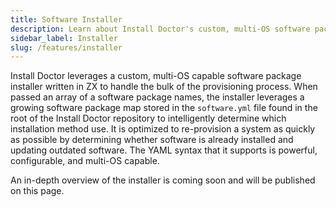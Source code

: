 ```yaml
---
title: Software Installer
description: Learn about Install Doctor's custom, multi-OS software package installer. Find out how it works, why it is fast, and why it is better than alternative methods.
sidebar_label: Installer
slug: /features/installer
---
```


Install Doctor leverages a custom, multi-OS capable software package installer written in ZX to handle the bulk of the provisioning process. When passed an array of a software package names, the installer leverages a growing software package map stored in the `software.yml` file found in the root of the Install Doctor repository to intelligently determine which installation method use. It is optimized to re-provision a system as quickly as possible by determining whether software is already installed and updating outdated software. The YAML syntax that it supports is powerful, configurable, and multi-OS capable.

An in-depth overview of the installer is coming soon and will be published on this page.
